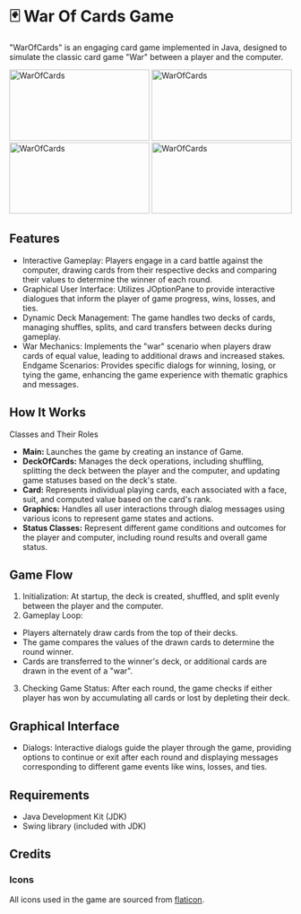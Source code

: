 # 🃏 War Of Cards Game 

"WarOfCards" is an engaging card game implemented in Java, designed to simulate the classic card game "War" between a player and the computer.
<p align="left">
  <img src="https://github.com/NaomiEisen/20554-Advanced-Programming-with-Java/assets/166138356/34c7ef4d-1a07-4362-a3b0-8f8473f30940" alt="WarOfCards" width="250" height="127">

  <img src="https://github.com/NaomiEisen/20554-Advanced-Programming-with-Java/assets/166138356/aae9baa2-f07e-4d18-803a-1a480f11a519" alt="WarOfCards" width="250" height="127">

  <img src="https://github.com/NaomiEisen/20554-Advanced-Programming-with-Java/assets/166138356/a46d2961-7df9-4f05-a582-8a5503181e5b" alt="WarOfCards" width="250" height="127">

  <img src="https://github.com/NaomiEisen/20554-Advanced-Programming-with-Java/assets/166138356/3bd1ca10-7e7f-4b4d-9d86-c9b82805ae71" alt="WarOfCards" width="250" height="127">
</p>

## Features
- Interactive Gameplay: Players engage in a card battle against the computer, drawing cards from their respective decks and comparing their values to determine the winner of each round.
- Graphical User Interface: Utilizes JOptionPane to provide interactive dialogues that inform the player of game progress, wins, losses, and ties.
- Dynamic Deck Management: The game handles two decks of cards, managing shuffles, splits, and card transfers between decks during gameplay.
- War Mechanics: Implements the "war" scenario when players draw cards of equal value, leading to additional draws and increased stakes.
Endgame Scenarios: Provides specific dialogs for winning, losing, or tying the game, enhancing the game experience with thematic graphics and messages.

## How It Works
Classes and Their Roles
- **Main:** Launches the game by creating an instance of Game.
- **DeckOfCards:** Manages the deck operations, including shuffling, splitting the deck between the player and the computer, and updating game statuses based on the deck's state.
- **Card:** Represents individual playing cards, each associated with a face, suit, and computed value based on the card's rank.
- **Graphics:** Handles all user interactions through dialog messages using various icons to represent game states and actions.
- **Status Classes:**  Represent different game conditions and outcomes for the player and computer, including round results and overall game status.
  
## Game Flow
1. Initialization: At startup, the deck is created, shuffled, and split evenly between the player and the computer.
2. Gameplay Loop:
- Players alternately draw cards from the top of their decks.
- The game compares the values of the drawn cards to determine the round winner.
- Cards are transferred to the winner's deck, or additional cards are drawn in the event of a "war".
3. Checking Game Status: After each round, the game checks if either player has won by accumulating all cards or lost by depleting their deck.
  
## Graphical Interface
- Dialogs: Interactive dialogs guide the player through the game, providing options to continue or exit after each round and displaying messages corresponding to different game events like wins, losses, and ties.
  
## Requirements
- Java Development Kit (JDK)
- Swing library (included with JDK)

## Credits
### Icons
All icons used in the game are sourced from [flaticon](https://www.flaticon.com/).
